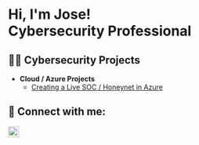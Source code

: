 <h1>Hi, I'm Jose! <br/><a , <>Cybersecurity Professional</a>
<h2>👨‍💻 Cybersecurity Projects </h2>

- <b>Cloud / Azure Projects</b>
  - [Creating a Live SOC / Honeynet in Azure](https://github.com/jsr-21/Honey-Net-Project)



<h2> 🤳 Connect with me:</h2>


[<img align="left" alt="JoshMadakor | LinkedIn" width="22px" src="https://cdn.jsdelivr.net/npm/simple-icons@v3/icons/linkedin.svg" />][linkedin]

[linkedin]: https://linkedin.com/in/joshmadakor
